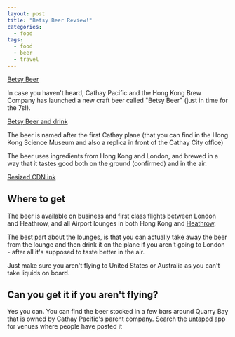 ```yaml
---
layout: post
title: "Betsy Beer Review!"
categories:
  - food
tags:
  - food
  - beer
  - travel
---
```


[Betsy Beer](https://images.itinerantfoodie.com/uploads/betsy-beer/betsy_beer_edited.jpg)

In case you haven't heard, Cathay Pacific and the Hong Kong Brew Company has launched a new craft beer called "Betsy Beer" (just in time for the 7s!).

[Betsy Beer and drink](https://images.itinerantfoodie.com/uploads/betsy-beer/betsybeer_and_coaster.jpg)

The beer is named after the first Cathay plane (that you can find in the Hong Kong Science Museum and also a replica in front of the Cathay City office)

The beer uses ingredients from Hong Kong and London, and brewed in a way that it tastes good both on the ground (confirmed) and in the air.

[Resized CDN ink](https://images.itinerantfoodie.com/uploads/betsy-beer/betsybeer_coaster.jpg)

## Where to get

The beer is available on business and first class flights between London and Heathrow, and all Airport lounges in both Hong Kong and [Heathrow](https://itinerantfoodie.com/post/travel/2017-01-26/american-airlines-arrival-lounge-lhr.html).

The best part about the lounges, is that you can actually take away the beer from the lounge and then drink it on the plane if you aren't going to London - after all it's supposed to taste better in the air.

Just make sure you aren't flying to United States or Australia as you can't take liquids on board.

## Can you get it if you aren't flying?

Yes you can. You can find the beer stocked in a few bars around Quarry Bay that is owned by Cathay Pacific's parent company. Search the [untappd](https://untappd.com) app for venues where people have posted it
